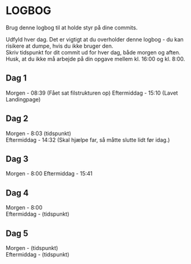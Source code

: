 # LOGBOG

Brug denne logbog til at holde styr på dine commits.

Udfyld hver dag. Det er vigtigt at du overholder denne logbog - du kan risikere at dumpe, hvis du ikke bruger den.  
Skriv tidspunkt for dit commit ud for hver dag, både morgen og aften.  
Husk, at du ikke må arbejde på din opgave mellem kl. 16:00 og kl. 8:00.

## Dag 1

Morgen - 08:39 (Fået sat filstrukturen op) 
Eftermiddag - 15:10 (Lavet Landingpage)

## Dag 2

Morgen - 8:03 (tidspunkt)  
Eftermiddag - 14:32 (Skal hjælpe far, så måtte slutte lidt før idag.)

## Dag 3

Morgen - 8:00 
Eftermiddag - 15:41

## Dag 4

Morgen - 8:00  
Eftermiddag - (tidspunkt)

## Dag 5

Morgen - (tidspunkt)  
Eftermiddag - (tidspunkt)
